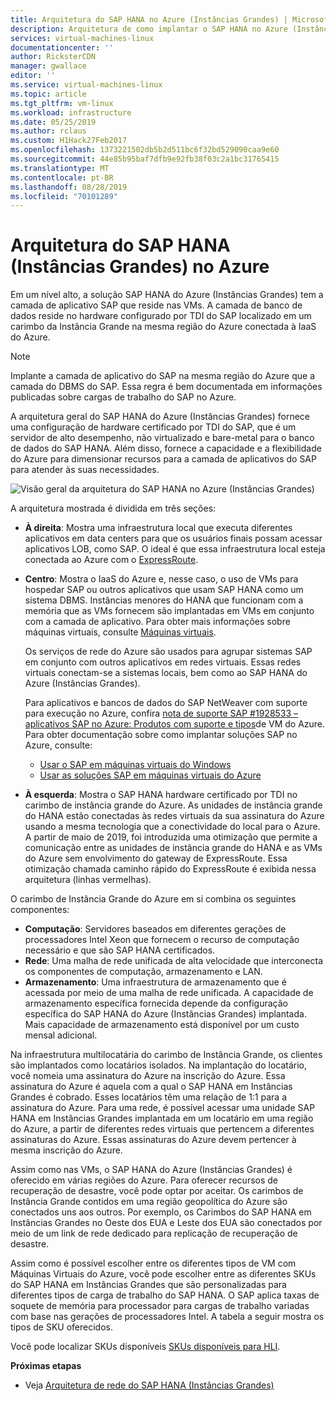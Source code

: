 ```yaml
---
title: Arquitetura do SAP HANA no Azure (Instâncias Grandes) | Microsoft Docs
description: Arquitetura de como implantar o SAP HANA no Azure (Instâncias Grandes).
services: virtual-machines-linux
documentationcenter: ''
author: RicksterCDN
manager: gwallace
editor: ''
ms.service: virtual-machines-linux
ms.topic: article
ms.tgt_pltfrm: vm-linux
ms.workload: infrastructure
ms.date: 05/25/2019
ms.author: rclaus
ms.custom: H1Hack27Feb2017
ms.openlocfilehash: 1373221502db5b2d511bc6f32bd529090caa9e60
ms.sourcegitcommit: 44e85b95baf7dfb9e92fb38f03c2a1bc31765415
ms.translationtype: MT
ms.contentlocale: pt-BR
ms.lasthandoff: 08/28/2019
ms.locfileid: "70101289"
---
```

# <a name="sap-hana-large-instances-architecture-on-azure"></a>Arquitetura do SAP HANA (Instâncias Grandes) no Azure

Em um nível alto, a solução SAP HANA do Azure (Instâncias Grandes) tem a camada de aplicativo SAP que reside nas VMs. A camada de banco de dados reside no hardware configurado por TDI do SAP localizado em um carimbo da Instância Grande na mesma região do Azure conectada à IaaS do Azure.

> [!NOTE]
> Implante a camada de aplicativo do SAP na mesma região do Azure que a camada do DBMS do SAP. Essa regra é bem documentada em informações publicadas sobre cargas de trabalho do SAP no Azure. 

A arquitetura geral do SAP HANA do Azure (Instâncias Grandes) fornece uma configuração de hardware certificado por TDI do SAP, que é um servidor de alto desempenho, não virtualizado e bare-metal para o banco de dados do SAP HANA. Além disso, fornece a capacidade e a flexibilidade do Azure para dimensionar recursos para a camada de aplicativos do SAP para atender às suas necessidades.

![Visão geral da arquitetura do SAP HANA no Azure (Instâncias Grandes)](./media/hana-overview-architecture/image1-architecture.png)

A arquitetura mostrada é dividida em três seções:

- **À direita**: Mostra uma infraestrutura local que executa diferentes aplicativos em data centers para que os usuários finais possam acessar aplicativos LOB, como SAP. O ideal é que essa infraestrutura local esteja conectada ao Azure com o [ExpressRoute](https://azure.microsoft.com/services/expressroute/).

- **Centro**: Mostra o IaaS do Azure e, nesse caso, o uso de VMs para hospedar SAP ou outros aplicativos que usam SAP HANA como um sistema DBMS. Instâncias menores do HANA que funcionam com a memória que as VMs fornecem são implantadas em VMs em conjunto com a camada de aplicativo. Para obter mais informações sobre máquinas virtuais, consulte [Máquinas virtuais](https://azure.microsoft.com/services/virtual-machines/).

   Os serviços de rede do Azure são usados para agrupar sistemas SAP em conjunto com outros aplicativos em redes virtuais. Essas redes virtuais conectam-se a sistemas locais, bem como ao SAP HANA do Azure (Instâncias Grandes).

   Para aplicativos e bancos de dados do SAP NetWeaver com suporte para execução no Azure, confira [nota de suporte SAP #1928533 – aplicativos SAP no Azure: Produtos com suporte e tipos](https://launchpad.support.sap.com/#/notes/1928533)de VM do Azure. Para obter documentação sobre como implantar soluções SAP no Azure, consulte:

  -  [Usar o SAP em máquinas virtuais do Windows](../../virtual-machines-windows-sap-get-started.md?toc=%2fazure%2fvirtual-machines%2flinux%2ftoc.json)
  -  [Usar as soluções SAP em máquinas virtuais do Azure](get-started.md?toc=%2fazure%2fvirtual-machines%2flinux%2ftoc.json)

- **À esquerda**: Mostra o SAP HANA hardware certificado por TDI no carimbo de instância grande do Azure. As unidades de instância grande do HANA estão conectadas às redes virtuais da sua assinatura do Azure usando a mesma tecnologia que a conectividade do local para o Azure. A partir de maio de 2019, foi introduzida uma otimização que permite a comunicação entre as unidades de instância grande do HANA e as VMs do Azure sem envolvimento do gateway de ExpressRoute. Essa otimização chamada caminho rápido do ExpressRoute é exibida nessa arquitetura (linhas vermelhas). 

O carimbo de Instância Grande do Azure em si combina os seguintes componentes:

- **Computação**: Servidores baseados em diferentes gerações de processadores Intel Xeon que fornecem o recurso de computação necessário e que são SAP HANA certificados.
- **Rede**: Uma malha de rede unificada de alta velocidade que interconecta os componentes de computação, armazenamento e LAN.
- **Armazenamento**: Uma infraestrutura de armazenamento que é acessada por meio de uma malha de rede unificada. A capacidade de armazenamento específica fornecida depende da configuração específica do SAP HANA do Azure (Instâncias Grandes) implantada. Mais capacidade de armazenamento está disponível por um custo mensal adicional.

Na infraestrutura multilocatária do carimbo de Instância Grande, os clientes são implantados como locatários isolados. Na implantação do locatário, você nomeia uma assinatura do Azure na inscrição do Azure. Essa assinatura do Azure é aquela com a qual o SAP HANA em Instâncias Grandes é cobrado. Esses locatários têm uma relação de 1:1 para a assinatura do Azure. Para uma rede, é possível acessar uma unidade SAP HANA em Instâncias Grandes implantada em um locatário em uma região do Azure, a partir de diferentes redes virtuais que pertencem a diferentes assinaturas do Azure. Essas assinaturas do Azure devem pertencer à mesma inscrição do Azure. 

Assim como nas VMs, o SAP HANA do Azure (Instâncias Grandes) é oferecido em várias regiões do Azure. Para oferecer recursos de recuperação de desastre, você pode optar por aceitar. Os carimbos de Instância Grande contidos em uma região geopolítica do Azure são conectados uns aos outros. Por exemplo, os Carimbos do SAP HANA em Instâncias Grandes no Oeste dos EUA e Leste dos EUA são conectados por meio de um link de rede dedicado para replicação de recuperação de desastre. 

Assim como é possível escolher entre os diferentes tipos de VM com Máquinas Virtuais do Azure, você pode escolher entre as diferentes SKUs do SAP HANA em Instâncias Grandes que são personalizadas para diferentes tipos de carga de trabalho do SAP HANA. O SAP aplica taxas de soquete de memória para processador para cargas de trabalho variadas com base nas gerações de processadores Intel. A tabela a seguir mostra os tipos de SKU oferecidos.

Você pode localizar SKUs disponíveis [SKUs disponíveis para HLI](hana-available-skus.md).

**Próximas etapas**
- Veja [Arquitetura de rede do SAP HANA (Instâncias Grandes)](hana-network-architecture.md)